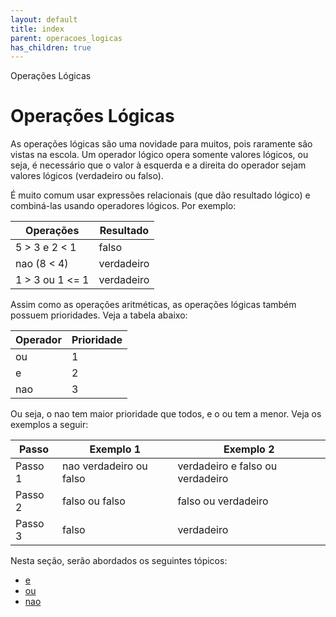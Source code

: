 ```yaml
---
layout: default
title: index
parent: operacoes_logicas
has_children: true
---
```



Operações Lógicas

Operações Lógicas
=================

As operações lógicas são uma novidade para muitos, pois raramente são vistas na escola. Um operador lógico opera somente valores lógicos, ou seja, é necessário que o valor à esquerda e a direita do operador sejam valores lógicos (verdadeiro ou falso).

É muito comum usar expressões relacionais (que dão resultado lógico) e combiná-las usando operadores lógicos. Por exemplo:

| Operações | Resultado |
| --- | --- |
| 5 > 3 e 2 < 1 | falso |
| nao (8 < 4) | verdadeiro |
| 1 > 3 ou 1 <= 1 | verdadeiro |

Assim como as operações aritméticas, as operações lógicas também possuem prioridades. Veja a tabela abaixo:

| Operador | Prioridade |
| --- | --- |
| ou | 1 |
| e | 2 |
| nao | 3 |

Ou seja, o nao tem maior prioridade que todos, e o ou tem a menor. Veja os exemplos a seguir:

| Passo | Exemplo 1 | Exemplo 2 |
| --- | --- | --- |
| Passo 1 | nao verdadeiro ou falso | verdadeiro e falso ou verdadeiro |
| Passo 2 | falso ou falso | falso ou verdadeiro |
| Passo 3 | falso | verdadeiro |

Nesta seção, serão abordados os seguintes tópicos:

* [e](topicos/linguagem_portugol/expressao/operacoes_logicas/e.html)
* [ou](topicos/linguagem_portugol/expressao/operacoes_logicas/ou.html)
* [nao](topicos/linguagem_portugol/expressao/operacoes_logicas/nao.html)

